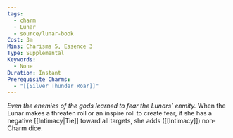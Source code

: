 ```yaml
---
tags:
  - charm
  - Lunar
  - source/lunar-book
Cost: 3m
Mins: Charisma 5, Essence 3
Type: Supplemental
Keywords:
  - None
Duration: Instant
Prerequisite Charms:
  - "[[Silver Thunder Roar]]"
---
```

*Even the enemies of the gods learned to fear the Lunars’ enmity.*
When the Lunar makes a threaten roll or an inspire roll to create fear, if she has a negative [[Intimacy|Tie]] toward all targets, she adds ([[Intimacy]]) non-Charm dice.
